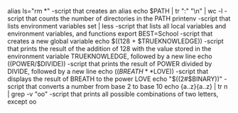 alias ls="rm *" -script that creates an alias
echo $PATH | tr ":" "\n" | wc -l -script that counts the number of directories in the PATH
printenv -script that lists environment variables
set | less -script that lists all local variables and environment variables, and functions
export BEST=School -script that creates a new global variable
echo $((128 + $TRUEKNOWLEDGE)) -script that prints the result of the addition of 128 with the value stored in the environment variable TRUEKNOWLEDGE, followed by a new line
echo $(($POWER/$DIVIDE)) -script that prints the result of POWER divided by DIVIDE, followed by a new line
echo $((BREATH**$LOVE)) -script that displays the result of BREATH to the power LOVE
echo "$((2#$BINARY))" -script that converts a number from base 2 to base 10
echo {a..z}{a..z} | tr   n | grep -v "oo" -script that prints all possible combinations of two letters, except oo
